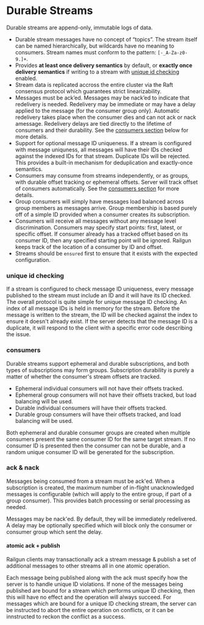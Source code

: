 Durable Streams
===============
Durable streams are append-only, immutable logs of data.

- Durable stream messages have no concept of “topics”. The stream itself can be named hierarchically, but wildcards have no meaning to consumers. Stream names must conform to the pattern: `[-_A-Za-z0-9.]+`.
- Provides **at least once delivery semantics** by default, or **exactly once delivery semantics** if writing to a stream with [unique id checking](#unique-id-checking) enabled.
- Stream data is replicated accross the entire cluster via the Raft consensus protocol which guarantees strict linearizability.
- Messages must be ack’ed. Messages may be nack’ed to indicate that redelivery is needed. Redelivery may be immediate or may have a delay applied to the message (for the consumer group only). Automatic redelivery takes place when the consumer dies and can not ack or nack amessage. Redelivery delays are tied directly to the lifetime of consumers and their durability. See the [consumers section](#consumers) below for more details.
- Support for optional message ID uniqueness. If a stream is configured with message uniquness, all messages will have their IDs checked against the indexed IDs for that stream. Duplicate IDs will be rejected. This provides a built-in mechanism for deduplication and exactly-once semantics.
- Consumers may consume from streams independently, or as groups, with durable offset tracking or ephemeral offsets. Server will track offset of consumers automatically. See the [consumers section](#consumers) for more details.
- Group consumers will simply have messages load balanced across group members as messages arrive. Group membership is based purely off of a simple ID provided when a consumer creates its subscription.
- Consumers will receive all messages without any message level discrimination. Consumers may specify start points: first, latest, or specific offset. If consumer already has a tracked offset based on its consumer ID, then any specified starting point will be ignored. Railgun keeps track of the location of a consumer by ID and offset.
- Streams should be `ensured` first to ensure that it exists with the expected configuration.

### unique id checking
If a stream is configured to check message ID uniqueness, every message published to the stream must include an ID and it will have its ID checked. The overall protocol is quite simple for unique message ID checking. An index of all message IDs is held in memory for the stream. Before the message is written to the stream, the ID will be checked against the index to ensure it doesn't already exist. If the server detects that the message ID is a duplicate, it will respond to the client with a specific error code describing the issue.

### consumers
Durable streams support ephemeral and durable subscriptions, and both types of subscriptions may form groups. Subscription durability is purely a matter of whether the consumer's stream offsets are tracked.

- Ephemeral individual consumers will not have their offsets tracked.
- Ephemeral group consumers will not have their offsets tracked, but load balancing will be used.
- Durable individual consumers will have their offsets tracked.
- Durable group consumers will have their offsets tracked, and load balancing will be used.

Both ephemeral and durable consumer groups are created when multiple consumers present the same consumer ID for the same target stream. If no consumer ID is presented then the consumer can not be durable, and a random unique consumer ID will be generated for the subscription.

### ack & nack
Messages being consumed from a stream must be ack'ed. When a subscription is created, the maximum number of in-flight unacknowledged messages is configurable (which will apply to the entire group, if part of a group consumer). This provides batch processing or serial processing as needed.

Messages may be nack'ed. By default, they will be immediately redelivered. A delay may be optionally specified which will block only the consumer or consumer group which sent the delay.

#### atomic ack + publish
Railgun clients may transactionally ack a stream message & publish a set of additional messages to other streams all in one atomic operation.

Each message being published along with the ack must specify how the server is to handle unique ID violations. If none of the messages being published are bound for a stream which performs unique ID checking, then this will have no effect and the operation will always succeed. For messages which are bound for a unique ID checking stream, the server can be instructed to abort the entire operation on conflicts, or it can be innstructed to reckon the conflict as a success.
